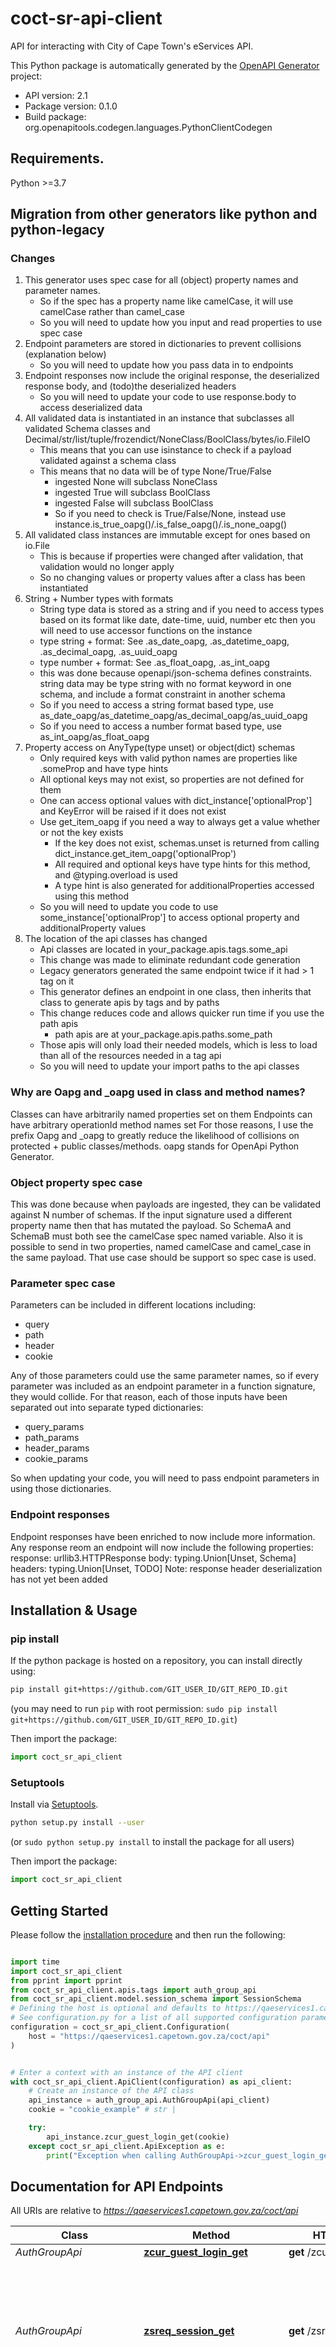 # coct-sr-api-client
API for interacting with City of Cape Town's eServices API.

This Python package is automatically generated by the [OpenAPI Generator](https://openapi-generator.tech) project:

- API version: 2.1
- Package version: 0.1.0
- Build package: org.openapitools.codegen.languages.PythonClientCodegen

## Requirements.

Python &gt;&#x3D;3.7

## Migration from other generators like python and python-legacy

### Changes
1. This generator uses spec case for all (object) property names and parameter names.
    - So if the spec has a property name like camelCase, it will use camelCase rather than camel_case
    - So you will need to update how you input and read properties to use spec case
2. Endpoint parameters are stored in dictionaries to prevent collisions (explanation below)
    - So you will need to update how you pass data in to endpoints
3. Endpoint responses now include the original response, the deserialized response body, and (todo)the deserialized headers
    - So you will need to update your code to use response.body to access deserialized data
4. All validated data is instantiated in an instance that subclasses all validated Schema classes and Decimal/str/list/tuple/frozendict/NoneClass/BoolClass/bytes/io.FileIO
    - This means that you can use isinstance to check if a payload validated against a schema class
    - This means that no data will be of type None/True/False
        - ingested None will subclass NoneClass
        - ingested True will subclass BoolClass
        - ingested False will subclass BoolClass
        - So if you need to check is True/False/None, instead use instance.is_true_oapg()/.is_false_oapg()/.is_none_oapg()
5. All validated class instances are immutable except for ones based on io.File
    - This is because if properties were changed after validation, that validation would no longer apply
    - So no changing values or property values after a class has been instantiated
6. String + Number types with formats
    - String type data is stored as a string and if you need to access types based on its format like date,
    date-time, uuid, number etc then you will need to use accessor functions on the instance
    - type string + format: See .as_date_oapg, .as_datetime_oapg, .as_decimal_oapg, .as_uuid_oapg
    - type number + format: See .as_float_oapg, .as_int_oapg
    - this was done because openapi/json-schema defines constraints. string data may be type string with no format
    keyword in one schema, and include a format constraint in another schema
    - So if you need to access a string format based type, use as_date_oapg/as_datetime_oapg/as_decimal_oapg/as_uuid_oapg
    - So if you need to access a number format based type, use as_int_oapg/as_float_oapg
7. Property access on AnyType(type unset) or object(dict) schemas
    - Only required keys with valid python names are properties like .someProp and have type hints
    - All optional keys may not exist, so properties are not defined for them
    - One can access optional values with dict_instance['optionalProp'] and KeyError will be raised if it does not exist
    - Use get_item_oapg if you need a way to always get a value whether or not the key exists
        - If the key does not exist, schemas.unset is returned from calling dict_instance.get_item_oapg('optionalProp')
        - All required and optional keys have type hints for this method, and @typing.overload is used
        - A type hint is also generated for additionalProperties accessed using this method
    - So you will need to update you code to use some_instance['optionalProp'] to access optional property
    and additionalProperty values
8. The location of the api classes has changed
    - Api classes are located in your_package.apis.tags.some_api
    - This change was made to eliminate redundant code generation
    - Legacy generators generated the same endpoint twice if it had > 1 tag on it
    - This generator defines an endpoint in one class, then inherits that class to generate
      apis by tags and by paths
    - This change reduces code and allows quicker run time if you use the path apis
        - path apis are at your_package.apis.paths.some_path
    - Those apis will only load their needed models, which is less to load than all of the resources needed in a tag api
    - So you will need to update your import paths to the api classes

### Why are Oapg and _oapg used in class and method names?
Classes can have arbitrarily named properties set on them
Endpoints can have arbitrary operationId method names set
For those reasons, I use the prefix Oapg and _oapg to greatly reduce the likelihood of collisions
on protected + public classes/methods.
oapg stands for OpenApi Python Generator.

### Object property spec case
This was done because when payloads are ingested, they can be validated against N number of schemas.
If the input signature used a different property name then that has mutated the payload.
So SchemaA and SchemaB must both see the camelCase spec named variable.
Also it is possible to send in two properties, named camelCase and camel_case in the same payload.
That use case should be support so spec case is used.

### Parameter spec case
Parameters can be included in different locations including:
- query
- path
- header
- cookie

Any of those parameters could use the same parameter names, so if every parameter
was included as an endpoint parameter in a function signature, they would collide.
For that reason, each of those inputs have been separated out into separate typed dictionaries:
- query_params
- path_params
- header_params
- cookie_params

So when updating your code, you will need to pass endpoint parameters in using those
dictionaries.

### Endpoint responses
Endpoint responses have been enriched to now include more information.
Any response reom an endpoint will now include the following properties:
response: urllib3.HTTPResponse
body: typing.Union[Unset, Schema]
headers: typing.Union[Unset, TODO]
Note: response header deserialization has not yet been added


## Installation & Usage
### pip install

If the python package is hosted on a repository, you can install directly using:

```sh
pip install git+https://github.com/GIT_USER_ID/GIT_REPO_ID.git
```
(you may need to run `pip` with root permission: `sudo pip install git+https://github.com/GIT_USER_ID/GIT_REPO_ID.git`)

Then import the package:
```python
import coct_sr_api_client
```

### Setuptools

Install via [Setuptools](http://pypi.python.org/pypi/setuptools).

```sh
python setup.py install --user
```
(or `sudo python setup.py install` to install the package for all users)

Then import the package:
```python
import coct_sr_api_client
```

## Getting Started

Please follow the [installation procedure](#installation--usage) and then run the following:

```python

import time
import coct_sr_api_client
from pprint import pprint
from coct_sr_api_client.apis.tags import auth_group_api
from coct_sr_api_client.model.session_schema import SessionSchema
# Defining the host is optional and defaults to https://qaeservices1.capetown.gov.za/coct/api
# See configuration.py for a list of all supported configuration parameters.
configuration = coct_sr_api_client.Configuration(
    host = "https://qaeservices1.capetown.gov.za/coct/api"
)


# Enter a context with an instance of the API client
with coct_sr_api_client.ApiClient(configuration) as api_client:
    # Create an instance of the API class
    api_instance = auth_group_api.AuthGroupApi(api_client)
    cookie = "cookie_example" # str | 

    try:
        api_instance.zcur_guest_login_get(cookie)
    except coct_sr_api_client.ApiException as e:
        print("Exception when calling AuthGroupApi->zcur_guest_login_get: %s\n" % e)
```

## Documentation for API Endpoints

All URIs are relative to *https://qaeservices1.capetown.gov.za/coct/api*

Class | Method | HTTP request | Description
------------ | ------------- | ------------- | -------------
*AuthGroupApi* | [**zcur_guest_login_get**](docs/apis/tags/AuthGroupApi.md#zcur_guest_login_get) | **get** /zcur-guest/login | 
*AuthGroupApi* | [**zsreq_session_get**](docs/apis/tags/AuthGroupApi.md#zsreq_session_get) | **get** /zsreq/session | Returns a new session identifier, to be used in subsequent requests as the value for the X-Session header.
*ConfigGroupApi* | [**zsreq_config_subtypes_get**](docs/apis/tags/ConfigGroupApi.md#zsreq_config_subtypes_get) | **get** /zsreq/config/subtypes | Returns the full set of request types or codes, and their descriptions for the City&#x27;s Service Requests.
*ConfigGroupApi* | [**zsreq_config_types_get**](docs/apis/tags/ConfigGroupApi.md#zsreq_config_types_get) | **get** /zsreq/config/types | Returns the full set of request types or codes, and their descriptions for the City&#x27;s Service Requests.
*ServiceRequestGroupApi* | [**zsreq_sr_post**](docs/apis/tags/ServiceRequestGroupApi.md#zsreq_sr_post) | **post** /zsreq/sr | This operation is used to create a service request in the City’s system.
*ServiceRequestGroupApi* | [**zsreq_sr_reference_no_get**](docs/apis/tags/ServiceRequestGroupApi.md#zsreq_sr_reference_no_get) | **get** /zsreq/sr/{reference_no} | This operation is used to retrieve the current state of a service request given the service request number.

## Documentation For Models

 - [ConfigTypeSchema](docs/models/ConfigTypeSchema.md)
 - [ErrorSchema](docs/models/ErrorSchema.md)
 - [LoginSchema](docs/models/LoginSchema.md)
 - [RequestAttributesLookupSchema](docs/models/RequestAttributesLookupSchema.md)
 - [RequestAttributesSchema](docs/models/RequestAttributesSchema.md)
 - [SessionSchema](docs/models/SessionSchema.md)

## Documentation For Authorization


## cookieAuth

- **Type**: API key
- **API key parameter name**: MYSAPSSO2
- **Location**: 


## serviceAuth

- **Type**: API key
- **API key parameter name**: X-Service
- **Location**: HTTP header

 Authentication schemes defined for the API:
## sessionAuth

- **Type**: API key
- **API key parameter name**: X-Session
- **Location**: HTTP header


## Author





## Notes for Large OpenAPI documents
If the OpenAPI document is large, imports in coct_sr_api_client.apis and coct_sr_api_client.models may fail with a
RecursionError indicating the maximum recursion limit has been exceeded. In that case, there are a couple of solutions:

Solution 1:
Use specific imports for apis and models like:
- `from coct_sr_api_client.apis.default_api import DefaultApi`
- `from coct_sr_api_client.model.pet import Pet`

Solution 1:
Before importing the package, adjust the maximum recursion limit as shown below:
```
import sys
sys.setrecursionlimit(1500)
import coct_sr_api_client
from coct_sr_api_client.apis import *
from coct_sr_api_client.models import *
```
